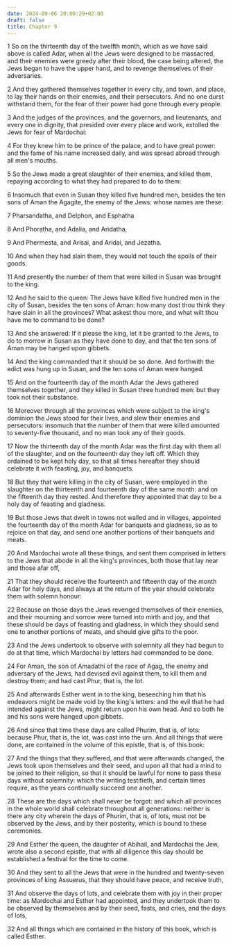 ```yaml
---
date: 2024-09-06 20:00:29+02:00
draft: false
title: Chapter 9
---
```




1 So on the thirteenth day of the twelfth month, which as we have said above is called Adar, when all the Jews were designed to be massacred, and their enemies were greedy after their blood, the case being altered, the Jews began to have the upper hand, and to revenge themselves of their adversaries.

2 And they gathered themselves together in every city, and town, and place, to lay their hands on their enemies, and their persecutors. And no one durst withstand them, for the fear of their power had gone through every people.

3 And the judges of the provinces, and the governors, and lieutenants, and every one in dignity, that presided over every place and work, extolled the Jews for fear of Mardochai:

4 For they knew him to be prince of the palace, and to have great power: and the fame of his name increased daily, and was spread abroad through all men's mouths.

5 So the Jews made a great slaughter of their enemies, and killed them, repaying according to what they had prepared to do to them:

6 Insomuch that even in Susan they killed five hundred men, besides the ten sons of Aman the Agagite, the enemy of the Jews: whose names are these:

7 Pharsandatha, and Delphon, and Esphatha

8 And Phoratha, and Adalia, and Aridatha,

9 And Phermesta, and Arisai, and Aridai, and Jezatha.

10 And when they had slain them, they would not touch the spoils of their goods.

11 And presently the number of them that were killed in Susan was brought to the king.

12 And he said to the queen: The Jews have killed five hundred men in the city of Susan, besides the ten sons of Aman: how many dost thou think they have slain in all the provinces? What askest thou more, and what wilt thou have me to command to be done?

13 And she answered: If it please the king, let it be granted to the Jews, to do to morrow in Susan as they have done to day, and that the ten sons of Aman may be hanged upon gibbets.

14 And the king commanded that it should be so done. And forthwith the edict was hung up in Susan, and the ten sons of Aman were hanged.

15 And on the fourteenth day of the month Adar the Jews gathered themselves together, and they killed in Susan three hundred men: but they took not their substance.

16 Moreover through all the provinces which were subject to the king's dominion the Jews stood for their lives, and slew their enemies and persecutors: insomuch that the number of them that were killed amounted to seventy-five thousand, and no man took any of their goods.

17 Now the thirteenth day of the month Adar was the first day with them all of the slaughter, and on the fourteenth day they left off. Which they ordained to be kept holy day, so that all times hereafter they should celebrate it with feasting, joy, and banquets.

18 But they that were killing in the city of Susan, were employed in the slaughter on the thirteenth and fourteenth day of the same month: and on the fifteenth day they rested. And therefore they appointed that day to be a holy day of feasting and gladness.

19 But those Jews that dwelt in towns not walled and in villages, appointed the fourteenth day of the month Adar for banquets and gladness, so as to rejoice on that day, and send one another portions of their banquets and meats.

20 And Mardochai wrote all these things, and sent them comprised in letters to the Jews that abode in all the king's provinces, both those that lay near and those afar off,

21 That they should receive the fourteenth and fifteenth day of the month Adar for holy days, and always at the return of the year should celebrate them with solemn honour:

22 Because on those days the Jews revenged themselves of their enemies, and their mourning and sorrow were turned into mirth and joy, and that these should be days of feasting and gladness, in which they should send one to another portions of meats, and should give gifts to the poor.

23 And the Jews undertook to observe with solemnity all they had begun to do at that time, which Mardochai by letters had commanded to be done.

24 For Aman, the son of Amadathi of the race of Agag, the enemy and adversary of the Jews, had devised evil against them, to kill them and destroy them; and had cast Phur, that is, the lot.

25 And afterwards Esther went in to the king, beseeching him that his endeavors might be made void by the king's letters: and the evil that he had intended against the Jews, might return upon his own head. And so both he and his sons were hanged upon gibbets.

26 And since that time these days are called Phurim, that is, of lots: because Phur, that is, the lot, was cast into the urn. And all things that were done, are contained in the volume of this epistle, that is, of this book:

27 And the things that they suffered, and that were afterwards changed, the Jews took upon themselves and their seed, and upon all that had a mind to be joined to their religion, so that it should be lawful for none to pass these days without solemnity: which the writing testifieth, and certain times require, as the years continually succeed one another.

28 These are the days which shall never be forgot: and which all provinces in the whole world shall celebrate throughout all generations: neither is there any city wherein the days of Phurim, that is, of lots, must not be observed by the Jews, and by their posterity, which is bound to these ceremonies.

29 And Esther the queen, the daughter of Abihail, and Mardochai the Jew, wrote also a second epistle, that with all diligence this day should be established a festival for the time to come.

30 And they sent to all the Jews that were in the hundred and twenty-seven provinces of king Assuerus, that they should have peace, and receive truth,

31 And observe the days of lots, and celebrate them with joy in their proper time: as Mardochai and Esther had appointed, and they undertook them to be observed by themselves and by their seed, fasts, and cries, and the days of lots,

32 And all things which are contained in the history of this book, which is called Esther.

